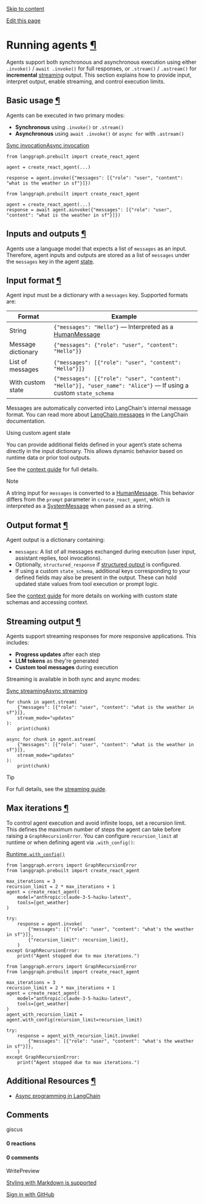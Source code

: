 [Skip to content](https://langchain-ai.github.io/langgraph/agents/run_agents/#running-agents)

[Edit this page](https://github.com/langchain-ai/langgraph/edit/main/docs/docs/agents/run_agents.md "Edit this page")

# Running agents [¶](https://langchain-ai.github.io/langgraph/agents/run_agents/\#running-agents "Permanent link")

Agents support both synchronous and asynchronous execution using either `.invoke()` / `await .invoke()` for full responses, or `.stream()` / `.astream()` for **incremental** [streaming](https://langchain-ai.github.io/langgraph/agents/streaming/) output. This section explains how to provide input, interpret output, enable streaming, and control execution limits.

## Basic usage [¶](https://langchain-ai.github.io/langgraph/agents/run_agents/\#basic-usage "Permanent link")

Agents can be executed in two primary modes:

- **Synchronous** using `.invoke()` or `.stream()`
- **Asynchronous** using `await .invoke()` or `async for` with `.astream()`

[Sync invocation](https://langchain-ai.github.io/langgraph/agents/run_agents/#__tabbed_1_1)[Async invocation](https://langchain-ai.github.io/langgraph/agents/run_agents/#__tabbed_1_2)

```md-code__content
from langgraph.prebuilt import create_react_agent

agent = create_react_agent(...)

response = agent.invoke({"messages": [{"role": "user", "content": "what is the weather in sf"}]})

```

```md-code__content
from langgraph.prebuilt import create_react_agent

agent = create_react_agent(...)
response = await agent.ainvoke({"messages": [{"role": "user", "content": "what is the weather in sf"}]})

```

## Inputs and outputs [¶](https://langchain-ai.github.io/langgraph/agents/run_agents/\#inputs-and-outputs "Permanent link")

Agents use a language model that expects a list of `messages` as an input. Therefore, agent inputs and outputs are stored as a list of `messages` under the `messages` key in the agent [state](https://langchain-ai.github.io/langgraph/concepts/low_level/#working-with-messages-in-graph-state).

## Input format [¶](https://langchain-ai.github.io/langgraph/agents/run_agents/\#input-format "Permanent link")

Agent input must be a dictionary with a `messages` key. Supported formats are:

| Format | Example |
| --- | --- |
| String | `{"messages": "Hello"}` — Interpreted as a [HumanMessage](https://python.langchain.com/docs/concepts/messages/#humanmessage) |
| Message dictionary | `{"messages": {"role": "user", "content": "Hello"}}` |
| List of messages | `{"messages": [{"role": "user", "content": "Hello"}]}` |
| With custom state | `{"messages": [{"role": "user", "content": "Hello"}], "user_name": "Alice"}` — If using a custom `state_schema` |

Messages are automatically converted into LangChain's internal message format. You can read
more about [LangChain messages](https://python.langchain.com/docs/concepts/messages/#langchain-messages) in the LangChain documentation.

Using custom agent state

You can provide additional fields defined in your agent’s state schema directly in the input dictionary. This allows dynamic behavior based on runtime data or prior tool outputs.

See the [context guide](https://langchain-ai.github.io/langgraph/agents/context/) for full details.

Note

A string input for `messages` is converted to a [HumanMessage](https://python.langchain.com/docs/concepts/messages/#humanmessage). This behavior differs from the `prompt` parameter in `create_react_agent`, which is interpreted as a [SystemMessage](https://python.langchain.com/docs/concepts/messages/#systemmessage) when passed as a string.

## Output format [¶](https://langchain-ai.github.io/langgraph/agents/run_agents/\#output-format "Permanent link")

Agent output is a dictionary containing:

- `messages`: A list of all messages exchanged during execution (user input, assistant replies, tool invocations).
- Optionally, `structured_response` if [structured output](https://langchain-ai.github.io/langgraph/agents/agents/#structured-output) is configured.
- If using a custom `state_schema`, additional keys corresponding to your defined fields may also be present in the output. These can hold updated state values from tool execution or prompt logic.

See the [context guide](https://langchain-ai.github.io/langgraph/agents/context/) for more details on working with custom state schemas and accessing context.

## Streaming output [¶](https://langchain-ai.github.io/langgraph/agents/run_agents/\#streaming-output "Permanent link")

Agents support streaming responses for more responsive applications. This includes:

- **Progress updates** after each step
- **LLM tokens** as they're generated
- **Custom tool messages** during execution

Streaming is available in both sync and async modes:

[Sync streaming](https://langchain-ai.github.io/langgraph/agents/run_agents/#__tabbed_2_1)[Async streaming](https://langchain-ai.github.io/langgraph/agents/run_agents/#__tabbed_2_2)

```md-code__content
for chunk in agent.stream(
    {"messages": [{"role": "user", "content": "what is the weather in sf"}]},
    stream_mode="updates"
):
    print(chunk)

```

```md-code__content
async for chunk in agent.astream(
    {"messages": [{"role": "user", "content": "what is the weather in sf"}]},
    stream_mode="updates"
):
    print(chunk)

```

Tip

For full details, see the [streaming guide](https://langchain-ai.github.io/langgraph/agents/streaming/).

## Max iterations [¶](https://langchain-ai.github.io/langgraph/agents/run_agents/\#max-iterations "Permanent link")

To control agent execution and avoid infinite loops, set a recursion limit. This defines the maximum number of steps the agent can take before raising a `GraphRecursionError`. You can configure `recursion_limit` at runtime or when defining agent via `.with_config()`:

[Runtime](https://langchain-ai.github.io/langgraph/agents/run_agents/#__tabbed_3_1)[`.with_config()`](https://langchain-ai.github.io/langgraph/agents/run_agents/#__tabbed_3_2)

```md-code__content
from langgraph.errors import GraphRecursionError
from langgraph.prebuilt import create_react_agent

max_iterations = 3
recursion_limit = 2 * max_iterations + 1
agent = create_react_agent(
    model="anthropic:claude-3-5-haiku-latest",
    tools=[get_weather]
)

try:
    response = agent.invoke(
        {"messages": [{"role": "user", "content": "what's the weather in sf"}]},
        {"recursion_limit": recursion_limit},
    )
except GraphRecursionError:
    print("Agent stopped due to max iterations.")

```

```md-code__content
from langgraph.errors import GraphRecursionError
from langgraph.prebuilt import create_react_agent

max_iterations = 3
recursion_limit = 2 * max_iterations + 1
agent = create_react_agent(
    model="anthropic:claude-3-5-haiku-latest",
    tools=[get_weather]
)
agent_with_recursion_limit = agent.with_config(recursion_limit=recursion_limit)

try:
    response = agent_with_recursion_limit.invoke(
        {"messages": [{"role": "user", "content": "what's the weather in sf"}]},
    )
except GraphRecursionError:
    print("Agent stopped due to max iterations.")

```

## Additional Resources [¶](https://langchain-ai.github.io/langgraph/agents/run_agents/\#additional-resources "Permanent link")

- [Async programming in LangChain](https://python.langchain.com/docs/concepts/async)

## Comments

giscus

#### 0 reactions

#### 0 comments

WritePreview

[Styling with Markdown is supported](https://guides.github.com/features/mastering-markdown/ "Styling with Markdown is supported")

[Sign in with GitHub](https://giscus.app/api/oauth/authorize?redirect_uri=https%3A%2F%2Flangchain-ai.github.io%2Flanggraph%2Fagents%2Frun_agents%2F)